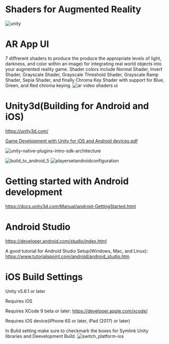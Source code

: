 # Shaders for Augmented Reality

![unity](https://user-images.githubusercontent.com/18353476/29190917-b09be474-7dd0-11e7-9ada-b68d15f26d54.gif)
               
# AR App UI
7 diffrerent shaders to produce the produce the appropriate levels of light, darkness, and color within an image) for integrating real world objects into your augmented reality game. Shader colors include  Normal Shader, Invert Shader, Grayscale Shader, Grayscale Threshold Shader, Grayscale Ramp Shader, Sepia Shader, and finally Chroma Key Shader with support for Blue, Green, and Red chroma keying.
![ar video shaders ui](https://user-images.githubusercontent.com/18353476/29189605-02ae9b76-7dcc-11e7-9425-51f1e4c63a47.PNG)

# Unity3d(Building for Android and iOS)
https://unity3d.com/

[Game Development with Unity for iOS and Android devices.pdf](https://github.com/Mikerr1111/Marauder-Wolves/files/1216274/Game.Development.with.Unity.for.iOS.and.Android.devices.pdf)

![unity-native-plugins-intro-sdk-architecture](https://user-images.githubusercontent.com/18353476/29191030-200f304a-7dd1-11e7-99c0-96915e796721.png)

![build_to_android_5](https://user-images.githubusercontent.com/18353476/27527819-55779986-5a02-11e7-96cc-bfaeb3a1b5f6.png)
![playersetandroidconfiguration](https://user-images.githubusercontent.com/18353476/28398802-b888561e-6cbd-11e7-9bd4-9d77f33e424e.png)

# Getting started with Android development

https://docs.unity3d.com/Manual/android-GettingStarted.html

# Android Studio
https://developer.android.com/studio/index.html

A good tutorial for Android Studio Setup(Windows, Mac, and Linux): https://www.tutorialspoint.com/android/android_studio.htm

# iOS Build Settings
Unity v5.6.1 or later

Requires iOS 

Requires XCode 9 beta or later: https://developer.apple.com/xcode/

Requires iOS device(iPhone 6S or later, iPad (2017) or later)

In Bulid setting make sure to checkmark the boxes for Symlink Unity libraries and Deevelopment Build.
![switch_platform-ios](https://user-images.githubusercontent.com/18353476/29189508-afd6ff06-7dcb-11e7-84e3-0b45e50e36ca.png)


